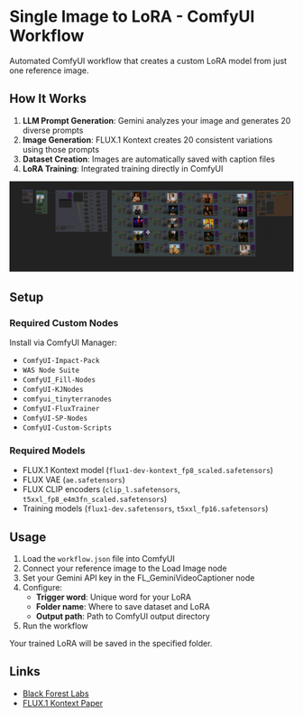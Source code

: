 # Single Image to LoRA - ComfyUI Workflow

Automated ComfyUI workflow that creates a custom LoRA model from just one reference image.

## How It Works

1. **LLM Prompt Generation**: Gemini analyzes your image and generates 20 diverse prompts
2. **Image Generation**: FLUX.1 Kontext creates 20 consistent variations using those prompts
3. **Dataset Creation**: Images are automatically saved with caption files
4. **LoRA Training**: Integrated training directly in ComfyUI

![Workflow Capture](workflow-capture.png)

## Setup

### Required Custom Nodes
Install via ComfyUI Manager:
- `ComfyUI-Impact-Pack`
- `WAS Node Suite`
- `ComfyUI_Fill-Nodes`
- `ComfyUI-KJNodes`
- `comfyui_tinyterranodes`
- `ComfyUI-FluxTrainer`
- `ComfyUI-SP-Nodes`
- `ComfyUI-Custom-Scripts`

### Required Models
- FLUX.1 Kontext model (`flux1-dev-kontext_fp8_scaled.safetensors`)
- FLUX VAE (`ae.safetensors`)
- FLUX CLIP encoders (`clip_l.safetensors`, `t5xxl_fp8_e4m3fn_scaled.safetensors`)
- Training models (`flux1-dev.safetensors`, `t5xxl_fp16.safetensors`)

## Usage

1. Load the `workflow.json` file into ComfyUI
2. Connect your reference image to the Load Image node
3. Set your Gemini API key in the FL_GeminiVideoCaptioner node
4. Configure:
   - **Trigger word**: Unique word for your LoRA
   - **Folder name**: Where to save dataset and LoRA
   - **Output path**: Path to ComfyUI output directory
5. Run the workflow

Your trained LoRA will be saved in the specified folder.

## Links

- [Black Forest Labs](https://bfl.ai/)
- [FLUX.1 Kontext Paper](https://arxiv.org/pdf/2506.15742)